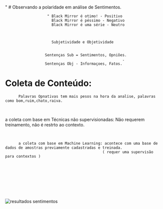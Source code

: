 " # Observando a polaridade em análise de Sentimentos.



                       " Black Mirror é otimo! - Positivo
                         Black Mirror é péssimo - Negativo
                         Black Mirror é uma série - Neutro
                                                           
                                                           

                         Subjetividade e Objetividade
                                                              
                                                              
                      Sentenças Sub = Sentimentos, Opniões.
                                                         .
                      Sentenças Obj - Informaçoes, Fatos. 
                                                         
                                                         

# Coleta de Conteúdo: 

          Palavras Opnativas tem mais pesos na hora da analise, palavras como bom,ruim,chato,raiva.
          
 <br/>
               
 a coleta com base em Técnicas não supervisionadas: Não requerem treinamento, não é restrto ao contexto.
 
 <br/>

          a coleta com base em Machine Learning: acontece com uma base de dados de amostras previamente cadastradas e treinada.
                                                ( requer uma supervisão para contextos )


<br/>
<br/>
<br/>
<br/>
<br/>
<br/>

   ![resultados sentimentos](https://user-images.githubusercontent.com/79919310/200978062-a75c27f9-2187-4e52-a226-51ad0087b670.JPG)
